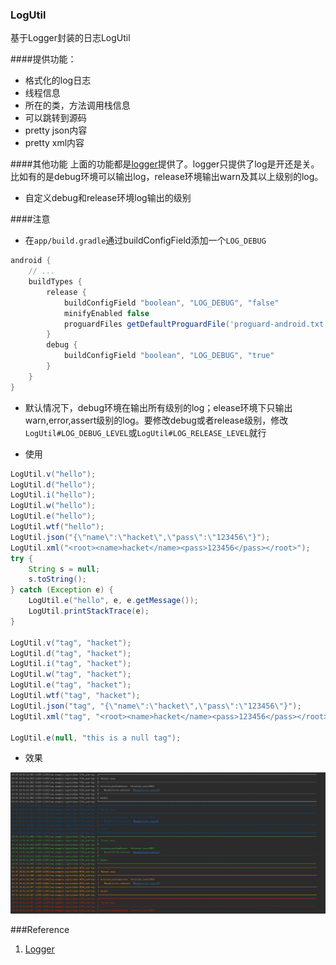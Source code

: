 ### LogUtil
基于Logger封装的日志LogUtil

####提供功能：

* 格式化的log日志
* 线程信息
* 所在的类，方法调用栈信息
* 可以跳转到源码
* pretty json内容
* pretty xml内容

####其他功能
上面的功能都是[logger](https://github.com/orhanobut/logger "https://github.com/orhanobut/logger")提供了。logger只提供了log是开还是关。比如有的是debug环境可以输出log，release环境输出warn及其以上级别的log。
* 自定义debug和release环境log输出的级别

####注意
* 在`app/build.gradle`通过buildConfigField添加一个`LOG_DEBUG`

```groovy
android {
    // ...
    buildTypes {
        release {
            buildConfigField "boolean", "LOG_DEBUG", "false"
            minifyEnabled false
            proguardFiles getDefaultProguardFile('proguard-android.txt'), 'proguard-rules.pro'
        }
        debug {
            buildConfigField "boolean", "LOG_DEBUG", "true"
        }
    }
}
```

* 默认情况下，debug环境在输出所有级别的log；elease环境下只输出warn,error,assert级别的log。要修改debug或者release级别，修改`LogUtil#LOG_DEBUG_LEVEL`或`LogUtil#LOG_RELEASE_LEVEL`就行

* 使用

```java
LogUtil.v("hello");
LogUtil.d("hello");
LogUtil.i("hello");
LogUtil.w("hello");
LogUtil.e("hello");
LogUtil.wtf("hello");
LogUtil.json("{\"name\":\"hacket\",\"pass\":\"123456\"}");
LogUtil.xml("<root><name>hacket</name><pass>123456</pass></root>");
try {
    String s = null;
    s.toString();
} catch (Exception e) {
    LogUtil.e("hello", e, e.getMessage());
    LogUtil.printStackTrace(e);
}

LogUtil.v("tag", "hacket");
LogUtil.d("tag", "hacket");
LogUtil.i("tag", "hacket");
LogUtil.w("tag", "hacket");
LogUtil.e("tag", "hacket");
LogUtil.wtf("tag", "hacket");
LogUtil.json("tag", "{\"name\":\"hacket\",\"pass\":\"123456\"}");
LogUtil.xml("tag", "<root><name>hacket</name><pass>123456</pass></root>");

LogUtil.e(null, "this is a null tag");
```
* 效果

[![log效果](https://github.com/hacket/LogUtil/blob/master/img/log.png "log效果")](https://github.com/hacket/LogUtil "log效果")

###Reference
 1. [Logger](https://github.com/orhanobut/logger "https://github.com/orhanobut/logger")
